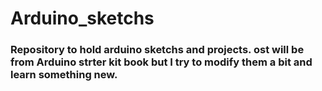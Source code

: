 # Arduino_sketchs
### Repository to hold arduino sketchs and projects. ost will be from Arduino strter kit book but I try to modify them a  bit and learn something new.

